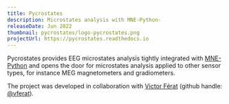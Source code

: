 ```yaml
---
title: Pycrostates
description: Microstates analysis with MNE-Python-
releaseDate: Jun 2022
thumbnail: pycrostates/logo-pycrostates.png
projectUrl: https://pycrostates.readthedocs.io
---
```


Pycrostates provides EEG microstates analysis tightly integrated with
[MNE-Python](https://mne.tools) and opens the door for microstates analysis applied to
other sensor types, for instance MEG magnetometers and gradiometers.

The project was developed in collaboration with
[Victor Férat](https://vferat.github.io/)
(github handle: [@vferat](https://github.com/vferat)).
